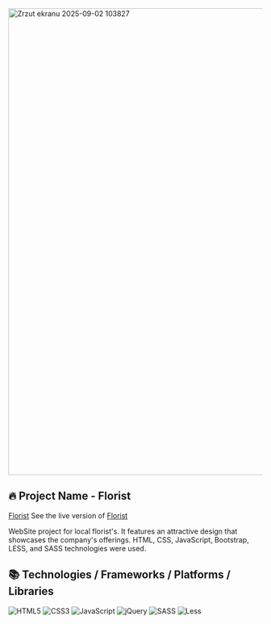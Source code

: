 <img width="1898" height="925" alt="Zrzut ekranu 2025-09-02 103827" src="https://github.com/user-attachments/assets/6bafa3ba-ac85-4a8a-a1ee-1f9cb6fda34d" />

## 🔥 Project Name - Florist
<a href="https://imediasystem.github.io/Florist/" target="_blank">Florist</a>
See the live version of [Florist](https://imediasystem.github.io/Florist/)

WebSite project for local florist's. It features an attractive design that showcases the company's offerings. HTML, CSS, JavaScript, Bootstrap, LESS, and SASS technologies were used.

## 📚 Technologies / Frameworks / Platforms / Libraries
![HTML5](https://img.shields.io/badge/html5-%23E34F26.svg?style=for-the-badge&logo=html5&logoColor=white)
![CSS3](https://img.shields.io/badge/css3-%231572B6.svg?style=for-the-badge&logo=css3&logoColor=white)
![JavaScript](https://img.shields.io/badge/javascript-%23323330.svg?style=for-the-badge&logo=javascript&logoColor=%23F7DF1E)
![jQuery](https://img.shields.io/badge/bootstrap-%238511FA.svg?style=for-the-badge&logo=bootstrap&logoColor=white)
![SASS](https://img.shields.io/badge/sass-CC6699.svg?style=for-the-badge&logo=sass&logoColor=white)
![Less](https://img.shields.io/badge/less-2B4C80?style=for-the-badge&logo=less&logoColor=white)
&nbsp;
